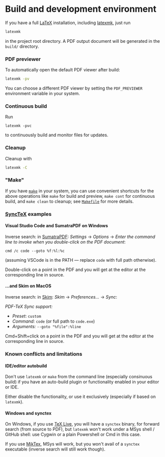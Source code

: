 # Build and development environment

If you have a full [LaTeX](https://www.latex-project.org/) installation,
including [latexmk](https://www.ctan.org/pkg/latexmk/),
just run
```bash
latexmk
```
in the project root directory.
A PDF output document will be generated in the `build/` directory.

### PDF previewer

To automatically open the default PDF viewer after build:
```bash
latexmk -pv
```
You can choose a different PDF viewer by setting the `PDF_PREVIEWER` environment variable in your system.

### Continuous build

Run
```
latexmk -pvc
```
to continuously build and monitor files for updates.

### Cleanup
Cleanup with
```bash
latexmk -C
```

### "Make"

If you have [`make`](https://www.gnu.org/software/make/) in your system, you can use convenient shortcuts for the above operations
like `make` for build and preview, `make cont` for continuous build, and `make clean` to cleanup;
see [`Makefile`](Makefile) for more details.

### [SyncTeX](https://www.tug.org/TUGboat/tb29-3/tb93laurens.pdf) examples

#### Visual Studio Code and SumatraPDF on Windows

Inverse search: in [SumatraPDF](https://www.sumatrapdfreader.org/free-pdf-reader.html):
*Settings* -> *Options* -> *Enter the command line to invoke when you double-click on the PDF document*:
```
cmd /c code --goto %f:%l:%c
```
(assuming VSCode is in the PATH &mdash; replace `code` with full path otherwise).

Double-click on a point in the PDF and you will get at the editor at the corresponding line in source.

#### ...and Skim on MacOS

Inverse search: in [Skim](http://skim-app.sourceforge.net):
*Skim* -> *Preferences...* -> *Sync*:

*PDF-TeX Sync support:*

* *Preset*: `custom`
* *Command:* `code` (or full path to `code.exe`)
* *Arguments:* `--goto "%file":%line`

Cmd+Shift+click on a point in the PDF and you will get at the editor at the corresponding line in source.

### Known conflicts and limitations

#### IDE/editor autobuild

Don't use `latexmk` or `make` from the command line
(especially consinuous build)
if you have an auto-build plugin or functionality
enabled in your editor or IDE.

Either disable the functionality, or use it exclusively (especially if based on `latexmk`).

#### Windows and synctex

On Windows, if you use [TeX Live](https://www.tug.org/texlive/),
you will have a `synctex` binary, for forward search
(from source to PDF), but `latexmk` won't work under a MSys shell / GitHub shell:
use Cygwin or a plain Powershell or Cmd in this case.

If you use [MikTex](https://miktex.org/about), MSys will work,
but you won't avail of a `synctex` executable (inverse search will still work though).
